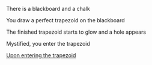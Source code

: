 There is a blackboard and a chalk

You draw a perfect trapezoid on the blackboard

The finished trapezoid starts to glow and a hole appears

Mystified, you enter the trapezoid

[Upon entering the trapezoid ](batman/batman.md)

